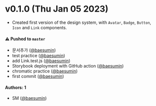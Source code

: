 # v0.1.0 (Thu Jan 05 2023)

- Created first version of the design system, with `Avatar`, `Badge`, `Button`, `Icon` and `Link` components.

#### ⚠️ Pushed to `master`

- 문서추가 ([@baesumin](https://github.com/baesumin))
- test practice ([@baesumin](https://github.com/baesumin))
- add Link.test.js ([@baesumin](https://github.com/baesumin))
- Storybook deployment with GitHub action ([@baesumin](https://github.com/baesumin))
- chromatic practice ([@baesumin](https://github.com/baesumin))
- first commit ([@baesumin](https://github.com/baesumin))

#### Authors: 1

- SM ([@baesumin](https://github.com/baesumin))
